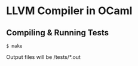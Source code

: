 # LLVM Compiler in OCaml

## Compiling & Running Tests
```console
$ make
```
Output files will be /tests/*.out